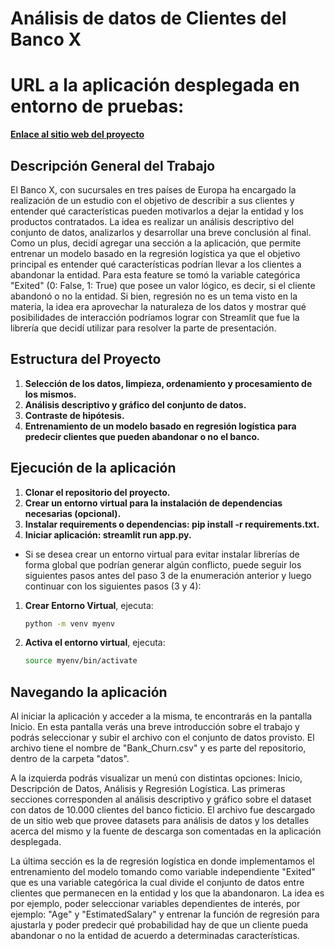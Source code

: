 # Análisis de datos de Clientes del Banco X

# URL a la aplicación desplegada en entorno de pruebas:

**[Enlace al sitio web del proyecto](https://tarea2-cdarenas-aid.streamlit.app/)**

## Descripción General del Trabajo

El Banco X, con sucursales en tres países de Europa ha encargado la realización de un estudio con el objetivo de describir a sus clientes y entender qué características pueden motivarlos a dejar la entidad y los productos contratados. La idea es realizar un análisis descriptivo del conjunto de datos, analizarlos y desarrollar una breve conclusión al final. Como un plus, decidí agregar una sección a la aplicación, que permite entrenar un modelo basado en la regresión logística ya que el objetivo principal es entender qué características podrían llevar a los clientes a abandonar la entidad. Para esta feature se tomó la variable categórica "Exited" (0: False, 1: True) que posee un valor lógico, es decir, si el cliente abandonó o no la entidad. Si bien, regresión no es un tema visto en la materia, la idea era aprovechar la naturaleza de los datos y mostrar qué posibilidades de interacción podríamos lograr con Streamlit que fue la librería que decidí utilizar para resolver la parte de presentación.

## Estructura del Proyecto

1. **Selección de los datos, limpieza, ordenamiento y procesamiento de los mismos.**
2. **Análisis descriptivo y gráfico del conjunto de datos.**
3. **Contraste de hipótesis.**
4. **Entrenamiento de un modelo basado en regresión logística para predecir clientes que pueden abandonar o no el banco.**

## Ejecución de la aplicación

1. **Clonar el repositorio del proyecto.**
2. **Crear un entorno virtual para la instalación de dependencias necesarias (opcional).**
3. **Instalar requirements o dependencias: pip install -r requirements.txt.**
4. **Iniciar aplicación: streamlit run app.py.**

* Si se desea crear un entorno virtual para evitar instalar librerías de forma global que podrían generar algún conflicto, puede seguir los siguientes pasos antes del paso 3 de la enumeración anterior y luego continuar con los siguientes pasos (3 y 4):

1. **Crear Entorno Virtual**, ejecuta:
    ```bash
    python -m venv myenv
    ```
    
2. **Activa el entorno virtual**, ejecuta:
    ```bash
    source myenv/bin/activate
    ```

## Navegando la aplicación

Al iniciar la aplicación y acceder a la misma, te encontrarás en la pantalla Inicio. En esta pantalla verás una breve introducción sobre el trabajo y podrás seleccionar y subir el archivo con el conjunto de datos provisto. El archivo tiene el nombre de "Bank_Churn.csv" y es parte del repositorio, dentro de la carpeta "datos".

A la izquierda podrás visualizar un menú con distintas opciones: Inicio, Descripción de Datos, Análisis y Regresión Logística. Las primeras secciones corresponden al análisis descriptivo y gráfico sobre el dataset con datos de 10.000 clientes del banco ficticio. El archivo fue descargado de un sitio web que provee datasets para análisis de datos y los detalles acerca del mismo y la fuente de descarga son comentadas en la aplicación desplegada.

La última sección es la de regresión logística en donde implementamos el entrenamiento del modelo tomando como variable independiente "Exited" que es una variable categórica la cual divide el conjunto de datos entre clientes que permanecen en la entidad y los que la abandonaron. La idea es por ejemplo, poder seleccionar variables dependientes de interés, por ejemplo: "Age" y "EstimatedSalary" y entrenar la función de regresión para ajustarla y poder predecir qué probabilidad hay de que un cliente pueda abandonar o no la entidad de acuerdo a determinadas características.

